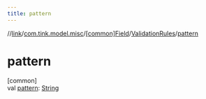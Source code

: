 ```yaml
---
title: pattern
---
```

//[link](../../../../index.html)/[com.tink.model.misc](../../index.html)/[[common]Field](../index.html)/[ValidationRules](index.html)/[pattern](pattern.html)



# pattern



[common]\
val [pattern](pattern.html): [String](https://kotlinlang.org/api/latest/jvm/stdlib/kotlin/-string/index.html)





